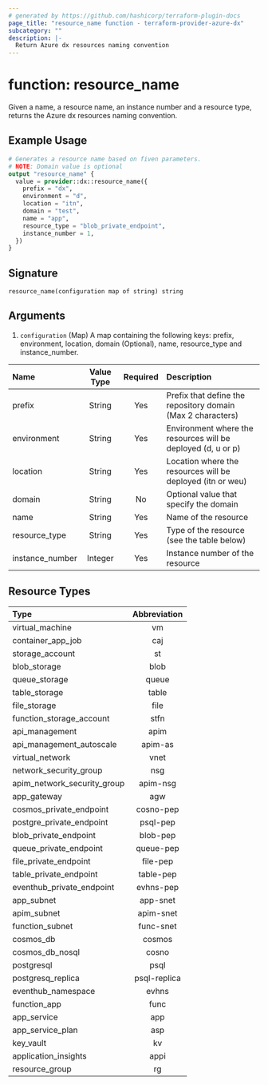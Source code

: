 ```yaml
---
# generated by https://github.com/hashicorp/terraform-plugin-docs
page_title: "resource_name function - terraform-provider-azure-dx"
subcategory: ""
description: |-
  Return Azure dx resources naming convention
---
```


# function: resource_name

Given a name, a resource name, an instance number and a resource type, returns the Azure dx resources naming convention.

## Example Usage

```terraform
# Generates a resource name based on fiven parameters.
# NOTE: Domain value is optional
output "resource_name" {
  value = provider::dx::resource_name({
    prefix = "dx",
    environment = "d",
    location = "itn",
    domain = "test",
    name = "app",
    resource_type = "blob_private_endpoint",
    instance_number = 1,
  })
}
```

## Signature

<!-- signature generated by tfplugindocs -->
```text
resource_name(configuration map of string) string
```

## Arguments

<!-- arguments generated by tfplugindocs -->
1. `configuration` (Map) A map containing the following keys: prefix, environment, location, domain (Optional), name, resource_type and instance_number.

|Name|Value Type|Required|Description|
|:---|:---:|:---:|:---|
|prefix|String|Yes|Prefix that define the repository domain (Max 2 characters)|
|environment|String|Yes|Environment where the resources will be deployed (d, u or p)|
|location|String|Yes|Location where the resources will be deployed (itn or weu)|
|domain|String|No|Optional value that specify the domain|
|name|String|Yes|Name of the resource|
|resource_type|String|Yes|Type of the resource (see the table below)|
|instance_number|Integer|Yes|Instance number of the resource|

## Resource Types

|Type|Abbreviation|
|:---|:---:|
|virtual_machine|vm|
|container_app_job|caj|
|storage_account|st|
|blob_storage|blob|
|queue_storage|queue|
|table_storage|table|
|file_storage|file|
|function_storage_account|stfn|
|api_management|apim|
|api_management_autoscale|apim-as|
|virtual_network|vnet|
|network_security_group|nsg|
|apim_network_security_group|apim-nsg|
|app_gateway|agw|
|cosmos_private_endpoint|cosno-pep|
|postgre_private_endpoint|psql-pep|
|blob_private_endpoint|blob-pep|
|queue_private_endpoint|queue-pep|
|file_private_endpoint|file-pep|
|table_private_endpoint|table-pep|
|eventhub_private_endpoint|evhns-pep|
|app_subnet|app-snet|
|apim_subnet|apim-snet|
|function_subnet|func-snet|
|cosmos_db|cosmos|
|cosmos_db_nosql|cosno|
|postgresql|psql|
|postgresq_replica|psql-replica|
|eventhub_namespace|evhns|
|function_app|func|
|app_service|app|
|app_service_plan|asp|
|key_vault|kv|
|application_insights|appi|
|resource_group|rg|